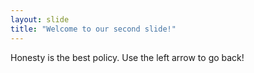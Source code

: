 ```yaml
---
layout: slide
title: "Welcome to our second slide!"
---
```

Honesty is the best policy.
Use the left arrow to go back!

